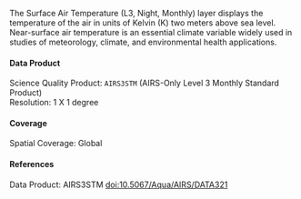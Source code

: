 The Surface Air Temperature (L3, Night, Monthly) layer displays the temperature of the air in units of Kelvin (K) two meters above sea level. Near-surface air temperature is an essential climate variable widely used in studies of meteorology, climate, and environmental health applications.

#### Data Product
Science Quality Product: `AIRS3STM` (AIRS-Only Level 3 Monthly Standard Product)<br>
Resolution: 1 X 1 degree

#### Coverage
Spatial Coverage: Global

#### References
Data Product: AIRS3STM [doi:10.5067/Aqua/AIRS/DATA321](https://doi.org/10.5067/Aqua/AIRS/DATA321)